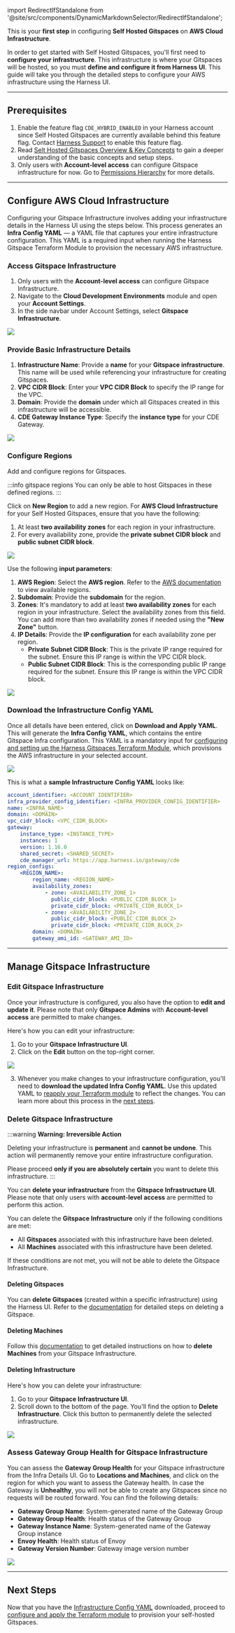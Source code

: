 import RedirectIfStandalone from '@site/src/components/DynamicMarkdownSelector/RedirectIfStandalone';

<RedirectIfStandalone label="AWS" targetPage="/docs/cloud-development-environments/self-hosted-gitspaces/steps/gitspace-infra-ui" />

This is your **first step** in configuring **Self Hosted Gitspaces** on **AWS Cloud Infrastructure**. 

In order to get started with Self Hosted Gitspaces, you'll first need to **configure your infrastructure**. This infrastructure is where your Gitspaces will be hosted, so you must **define and configure it from Harness UI**. This guide will take you through the detailed steps to configure your AWS infrastructure using the Harness UI.

---

## Prerequisites

1. Enable the feature flag ``CDE_HYBRID_ENABLED`` in your Harness account since Self Hosted Gitspaces are currently available behind this feature flag. Contact [Harness Support](mailto:support@harness.io) to enable this feature flag.
2. Read [Selt Hosted Gitspaces Overview & Key Concepts](/docs/cloud-development-environments/self-hosted-gitspaces/fundamentals.md) to gain a deeper understanding of the basic concepts and setup steps.
3. Only users with **Account-level access** can configure Gitspace infrastructure for now. Go to [Permissions Hierarchy](https://developer.harness.io/docs/platform/role-based-access-control/rbac-in-harness#permissions-hierarchy-scopes) for more details.

---

## Configure AWS Cloud Infrastructure

Configuring your Gitspace Infrastructure involves adding your infrastructure details in the Harness UI using the steps below. This process generates an **Infra Config YAML** — a YAML file that captures your entire infrastructure configuration. This YAML is a required input when running the Harness Gitspace Terraform Module to provision the necessary AWS infrastructure.

### Access Gitspace Infrastructure

1. Only users with the **Account-level access** can configure Gitspace Infrastructure.
2. Navigate to the **Cloud Development Environments** module and open your **Account Settings**.
3. In the side navbar under Account Settings, select **Gitspace Infrastructure**.

![](../../static/access-gitspace-infra.png)

### Provide Basic Infrastructure Details

1. **Infrastructure Name**: Provide a **name** for your **Gitspace infrastructure**. This name will be used while referencing your infrastructure for creating Gitspaces.
2. **VPC CIDR Block**: Enter your **VPC CIDR Block** to specify the IP range for the VPC.
3. **Domain**: Provide the **domain** under which all Gitspaces created in this infrastructure will be accessible.
4. **CDE Gateway Instance Type**: Specify the **instance type** for your CDE Gateway.

![](../../static/aws-hybrid-1.png)

### Configure Regions
Add and configure regions for Gitspaces. 

:::info gitspace regions
You can only be able to host Gitspaces in these defined regions. 
:::

Click on **New Region** to add a new region. 
For **AWS Cloud Infrastructure** for your Self Hosted Gitspaces, ensure that you have the following: 
1. At least **two availability zones** for each region in your infrastructure. 
2. For every availability zone, provide the **private subnet CIDR block** and **public subnet CIDR block**. 

![](../../static/aws-hybrid-2.png)

Use the following **input parameters**:
1. **AWS Region**: Select the **AWS region**. Refer to the [AWS documentation](https://docs.aws.amazon.com/global-infrastructure/latest/regions/aws-regions.html) to view available regions.
2. **Subdomain**: Provide the **subdomain** for the region. 
3. **Zones**: It's mandatory to add at least **two availability zones** for each region in your infrastructure. Select the availability zones from this field. You can add more than two availability zones if needed using the **"New Zone"** button. 
4. **IP Details**: Provide the **IP configuration** for each availability zone per region. 
   - **Private Subnet CIDR Block**: This is the private IP range required for the subnet. Ensure this IP range is within the VPC CIDR block. 
   - **Public Subnet CIDR Block**: This is the corresponding public IP range required for the subnet. Ensure this IP range is within the VPC CIDR block. 

![](../../static/aws-hybrid-region-details.png)

### Download the Infrastructure Config YAML

Once all details have been entered, click on **Download and Apply YAML**. This will generate the **Infra Config YAML**, which contains the entire Gitspace Infra configuration. This YAML is a mandatory input for [configuring and setting up the Harness Gitspaces Terraform Module](/docs/cloud-development-environments/self-hosted-gitspaces/steps/gitspace-infra-terraform.md), which provisions the AWS infrastructure in your selected account.

![](../../static/aws-hybrid-download-yaml.png)

This is what a **sample Infrastructure Config YAML** looks like: 
```YAML
account_identifier: <ACCOUNT_IDENTIFIER>
infra_provider_config_identifier: <INFRA_PROVIDER_CONFIG_IDENTIFIER>
name: <INFRA_NAME>
domain: <DOMAIN>
vpc_cidr_block: <VPC_CIDR_BLOCK>
gateway:
    instance_type: <INSTANCE_TYPE>
    instances: 1
    version: 1.16.0
    shared_secret: <SHARED_SECRET>
    cde_manager_url: https://app.harness.io/gateway/cde
region_configs:
    <REGION_NAME>:
        region_name: <REGION_NAME>
        availability_zones:
            - zone: <AVAILABILITY_ZONE_1>
              public_cidr_block: <PUBLIC_CIDR_BLOCK_1>
              private_cidr_block: <PRIVATE_CIDR_BLOCK_1>
            - zone: <AVAILABILITY_ZONE_2>
              public_cidr_block: <PUBLIC_CIDR_BLOCK_2>
              private_cidr_block: <PRIVATE_CIDR_BLOCK_2>
        domain: <DOMAIN>
        gateway_ami_id: <GATEWAY_AMI_ID>
```

---

## Manage Gitspace Infrastructure

### Edit Gitspace Infrastructure
Once your infrastructure is configured, you also have the option to **edit and update it**. Please note that only **Gitspace Admins** with **Account-level access** are permitted to make changes.

Here's how you can edit your infrastructure: 
1. Go to your **Gitspace Infrastructure UI**. 
2. Click on the **Edit** button on the top-right corner. 

![](../../static/aws-edit-infra.png)

3. Whenever you make changes to your infrastructure configuration, you'll need to **download the updated Infra Config YAML**.
Use this updated YAML to [reapply your Terraform module](/docs/cloud-development-environments/self-hosted-gitspaces/steps/gitspace-infra-terraform.md) to reflect the changes. You can learn more about this process in the [next steps](#next-steps).

### Delete Gitspace Infrastructure
:::warning **Warning: Irreversible Action**

Deleting your infrastructure is **permanent** and **cannot be undone**. This action will permanently remove your entire infrastructure configuration. 

Please proceed **only if you are absolutely certain** you want to delete this infrastructure.
:::

You can **delete your infrastructure** from the **Gitspace Infrastructure UI**. Please note that only users with **account-level access** are permitted to perform this action.

You can delete the **Gitspace Infrastructure** only if the following conditions are met:

* All **Gitspaces** associated with this infrastructure have been deleted.
* All **Machines** associated with this infrastructure have been deleted.

If these conditions are not met, you will not be able to delete the Gitspace Infrastructure.

#### Deleting Gitspaces
You can **delete Gitspaces** (created within a specific infrastructure) using the Harness UI. Refer to the [documentation](/docs/cloud-development-environments/manage-gitspaces/delete-gitspaces.md) for detailed steps on deleting a Gitspace.

#### Deleting Machines
Follow this [documentation](/docs/cloud-development-environments/self-hosted-gitspaces/steps/manage-self-hosted.md#delete-machines-from-gitspace-infrastructure) to get detailed instructions on how to **delete Machines** from your Gitspace Infrastructure. 

#### Deleting Infrastructure
Here's how you can delete your infrastructure: 
1. Go to your **Gitspace Infrastructure UI**. 
2. Scroll down to the bottom of the page. You'll find the option to **Delete Infrastructure**. Click this button to permanently delete the selected infrastructure.

![](../../static/aws-delete-inra.png)

### Assess Gateway Group Health for Gitspace Infrastructure
You can assess the **Gateway Group Health** for your Gitspace infrastructure from the Infra Details UI. Go to **Locations and Machines**, and click on the region for which you want to assess the Gateway health. In case the Gateway is **Unhealthy**, you will not be able to create any Gitspaces since no requests will be routed forward. You can find the following details:

* **Gateway Group Name**: System-generated name of the Gateway Group
* **Gateway Group Health**: Health status of the Gateway Group
* **Gateway Instance Name**: System-generated name of the Gateway Group instance
* **Envoy Health**: Health status of Envoy
* **Gateway Version Number**: Gateway image version number

![](../../static/aws-hyrbid-gateway-health.png)

---

## Next Steps
Now that you have the [Infrastructure Config YAML](#download-the-infrastructure-config-yaml) downloaded, proceed to [configure and apply the Terraform module](/docs/cloud-development-environments/self-hosted-gitspaces/steps/gitspace-infra-terraform.md) to provision your self-hosted Gitspaces.
